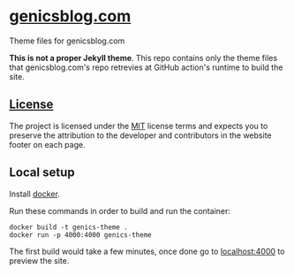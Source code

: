 # [genicsblog.com](https://genicsblog.com)

Theme files for genicsblog.com

**This is not a proper Jekyll theme**. This repo contains only the theme files that genicsblog.com's repo retrevies at GitHub action's runtime to build the site.

## [License](https://github.com/genicsblog/theme-files/blob/main/LICENSE.md)

The project is licensed under the [MIT](https://github.com/genicsblog/theme-files/blob/main/LICENSE.md) license terms and expects you to preserve the attribution to the developer and contributors in the website footer on each page.

## Local setup

Install [docker](https://docs.docker.com/get-docker).

Run these commands in order to build and run the container:

```shell
docker build -t genics-theme .
docker run -p 4000:4000 genics-theme
```

The first build would take a few minutes, once done go to [localhost:4000](http://localhost:4000) to preview the site.

